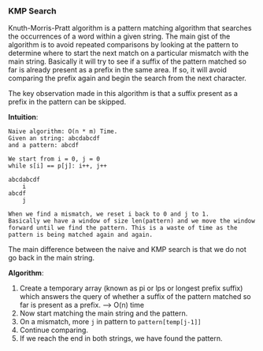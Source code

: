 ### KMP Search

Knuth-Morris-Pratt algorithm is a pattern matching algorithm that searches the occurrences of a word within a given string. The main gist of the algorithm is to avoid repeated comparisons by looking at the pattern to determine where to start the next match on a particular mismatch with the main string. Basically it will try to see if a suffix of the pattern matched so far is already present as a prefix in the same area. If so, it will avoid comparing the prefix again and begin the search from the next character.

The key observation made in this algorithm is that a suffix present as a prefix in the pattern can be skipped.

**Intuition**:

```
Naive algorithm: O(n * m) Time.
Given an string: abcdabcdf
and a pattern: abcdf

We start from i = 0, j = 0
while s[i] == p[j]: i++, j++

abcdabcdf
    i
abcdf
    j

When we find a mismatch, we reset i back to 0 and j to 1.
Basically we have a window of size len(pattern) and we move the window forward until we find the pattern. This is a waste of time as the pattern is being matched again and again.
```

The main difference between the naive and KMP search is that we do not go back in the main string.

**Algorithm**:

1. Create a temporary array (known as pi or lps or longest prefix suffix) which answers the query of whether a suffix of the pattern matched so far is present as a prefix. --> O(n) time
2. Now start matching the main string and the pattern.
3. On a mismatch, more `j` in pattern to `pattern[temp[j-1]]`
4. Continue comparing.
5. If we reach the end in both strings, we have found the pattern.
